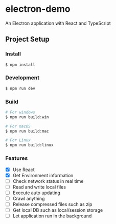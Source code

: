 # electron-demo

An Electron application with React and TypeScript

## Project Setup

### Install

```bash
$ npm install
```

### Development

```bash
$ npm run dev
```

### Build

```bash
# For windows
$ npm run build:win

# For macOS
$ npm run build:mac

# For Linux
$ npm run build:linux
```

### Features
- [x]  Use React
- [x]  Get Environment information
- [ ]  Check network status in real time
- [ ]  Read and write local files 
- [ ]  Execute auto updating
- [ ]  Crawl anything
- [ ]  Release compressed files such as zip
- [ ]  Get local DB such as local/session storage
- [ ]  Let application run in the background